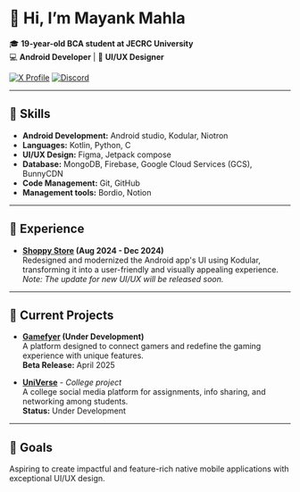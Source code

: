 # 👋 Hi, I’m **Mayank Mahla**

🎓 **19-year-old BCA student at JECRC University**  
💻 **Android Developer** | 🎨 **UI/UX Designer**

[![X Profile](https://img.shields.io/badge/X-@imayankmahla-1DA1F2?style=for-the-badge&logo=x)](https://x.com/imayankmahla)   [![Discord](https://dcbadge.limes.pink/api/server/fagAu3WBE8)](https://discord.gg/fagAu3WBE8)

---

## 🔧 Skills

- **Android Development:** Android studio, Kodular, Niotron
- **Languages:** Kotlin, Python, C
- **UI/UX Design:** Figma, Jetpack compose
- **Database:** MongoDB, Firebase, Google Cloud Services (GCS), BunnyCDN
- **Code Management:** Git, GitHub
- **Management tools:** Bordio, Notion

---

## 💼 Experience

- **[Shoppy Store](https://shoppystorenp.com) (Aug 2024 - Dec 2024)**  
  Redesigned and modernized the Android app's UI using Kodular, transforming it into a user-friendly and visually appealing experience.  
  *Note: The update for new UI/UX will be released soon.*

---
 
## 🚀 Current Projects  

- **[Gamefyer](https://gamefyer.com) (Under Development)**  
  A platform designed to connect gamers and redefine the gaming experience with unique features.  
  **Beta Release:** April 2025  

- **[UniVerse](https://github.com/mayankmahla/UniVerse)** - *College project*  
  A college social media platform for assignments, info sharing, and networking among students.  
  **Status:** Under Development  

---

## 🎯 Goals
Aspiring to create impactful and feature-rich native mobile applications with exceptional UI/UX design.
